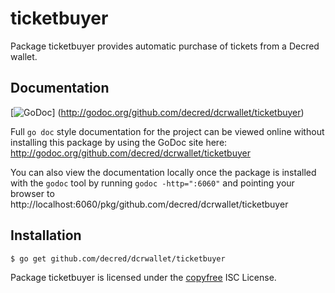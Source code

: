 ticketbuyer
===========

Package ticketbuyer provides automatic purchase of tickets from a Decred wallet. 

## Documentation

[![GoDoc](https://godoc.org/github.com/decred/dcrwallet/ticketbuyer?status.png)]
(http://godoc.org/github.com/decred/dcrwallet/ticketbuyer)

Full `go doc` style documentation for the project can be viewed online without
installing this package by using the GoDoc site here:
http://godoc.org/github.com/decred/dcrwallet/ticketbuyer

You can also view the documentation locally once the package is installed with
the `godoc` tool by running `godoc -http=":6060"` and pointing your browser to
http://localhost:6060/pkg/github.com/decred/dcrwallet/ticketbuyer

## Installation

```bash
$ go get github.com/decred/dcrwallet/ticketbuyer
```

Package ticketbuyer is licensed under the [copyfree](http://copyfree.org) ISC
License.
